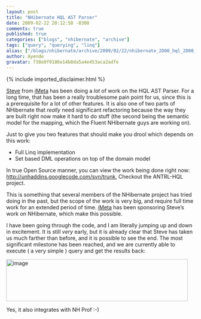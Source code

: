 ```yaml
---
layout: post
title: "NHibernate HQL AST Parser"
date: 2009-02-22 20:12:58 -0300
comments: true
published: true
categories: ["blogs", "nhibernate", "archive"]
tags: ["query", "querying", "linq"]
alias: ["/blogs/nhibernate/archive/2009/02/22/nhibernate_2D00_hql_2D00_ast_2D00_parser.aspx", "/blogs/nhibernate/archive/2009/02/22/nhibernate_2d00_hql_2d00_ast_2d00_parser.aspx"]
author: Ayende
gravatar: 730a9f9186e14b8da5a4e453aca2adfe
---
```

{% include imported_disclaimer.html %}
<p><a href="http://blogs.imeta.co.uk/sstrong/Default.aspx">Steve</a> from <a href="http://imeta.co.uk/">iMeta</a> has been doing a <em>lot</em> of work on the HQL AST Parser. For a long time, that has been a really troublesome pain point for us, since this is a prerequisite for a lot of other features. It is also one of two parts of NHibernate that <em>really </em>need significant refactoring because the way they are built right now make it hard to do stuff (the second being the semantic model for the mapping, which the Fluent NHibernate guys are working on).</p>  <p>Just to give you two features that should make you drool which depends on this work:</p>  <ul>   <li>Full Linq implementation </li>    <li>Set based DML operations on top of the domain model </li> </ul>  <p>In true Open Source manner, you can view the work being done right now: <a href="http://unhaddins.googlecode.com/svn/trunk">http://unhaddins.googlecode.com/svn/trunk</a>, Checkout the ANTRL-HQL project.</p>  <p>This is something that several members of the NHibernate project has tried doing in the past, but the scope of the work is very big, and require full time work for an extended period of time. <a href="http://imeta.co.uk">iMeta</a> has been sponsoring Steve’s work on NHibernate, which make this possible. </p>  <p>I have been going through the code, and I am literally jumping up and down in excitement. It is still <em>very</em> early, but it is already clear that Steve has taken us much farther than before, and it is possible to see the end. The most significant milestone has been reached, and we are currently able to execute ( a very simple ) query and get the results back:</p>  <p><a href="http://nhforge.org/cfs-file.ashx/__key/CommunityServer.Blogs.Components.WeblogFiles/nhibernate/image_5F00_2050794E.png"><img title="image" style="border-top-width: 0px; display: inline; border-left-width: 0px; border-bottom-width: 0px; border-right-width: 0px" height="112" alt="image" src="http://nhforge.org/cfs-file.ashx/__key/CommunityServer.Blogs.Components.WeblogFiles/nhibernate/image_5F00_thumb_5F00_245D57D1.png" width="485" border="0" /></a> </p>  <p>Yes, it also integrates with NH Prof :-)</p>
